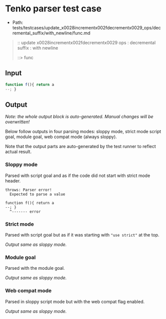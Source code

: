 # Tenko parser test case

- Path: tests/testcases/update_x0028incrementx002fdecrementx0029_ops/decremental_suffix/with_newline/func.md

> :: update x0028incrementx002fdecrementx0029 ops : decremental suffix : with newline
>
> ::> func

## Input

`````js
function f(){ return a
--; }
`````

## Output

_Note: the whole output block is auto-generated. Manual changes will be overwritten!_

Below follow outputs in four parsing modes: sloppy mode, strict mode script goal, module goal, web compat mode (always sloppy).

Note that the output parts are auto-generated by the test runner to reflect actual result.

### Sloppy mode

Parsed with script goal and as if the code did not start with strict mode header.

`````
throws: Parser error!
  Expected to parse a value

function f(){ return a
--; }
  ^------- error
`````

### Strict mode

Parsed with script goal but as if it was starting with `"use strict"` at the top.

_Output same as sloppy mode._

### Module goal

Parsed with the module goal.

_Output same as sloppy mode._

### Web compat mode

Parsed in sloppy script mode but with the web compat flag enabled.

_Output same as sloppy mode._
